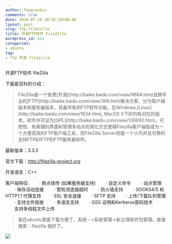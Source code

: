 ```yaml
---
author: fangrenbin
comments: true
date: 2010-07-28 10:56:20+00:00
layout: post
slug: ftp-filezilla
title: 开源FTP软件 FileZilla
wordpress_id: 111
categories:
- ubuntu
tag:
- ftp 开源 filezilla
---
```


开源FTP软件 fileZilla

下面是百科的介绍：


<blockquote>FileZilla是一个免费[开源](http://baike.baidu.com/view/9664.htm)且跨平台的[FTP](http://baike.baidu.com/view/369.htm)解决方案，分为客户端版本和服务器版本，具备所有的FTP软件功能。在Windows,[Linux](http://baike.baidu.com/view/1634.htm), MacOS X下的均有对应的版本。软件许可证为[GPL](http://baike.baidu.com/view/130692.htm)。可控性、有条理的界面和管理多站点的简化方式使得Filezilla客户端版成为一个方便高效的FTP客户端工具，而FileZilla Server则是一个小巧并且可靠的支持FTP&SFTP的FTP服务器软件。</blockquote>


最新版本：3.3.3

官方下载：http://filezilla-project.org

开发语言：C++

客户端特征:  　　· 断点续传 (如果服务器支持) 　　· 自定义命令  　　· 站点管理 　　· 保存活动连接 　　· 暂检测连接超时 　　· 防火墙支持 　　· SOCKS4/5 和 HTTP1.1 代理支持 　　· SSL 安全连接 　　· SFTP 支持 　　· 上传/下载队列管理 　　· 支持文件拖放 　　· 多语言支持 　　· GSS 证明和Kerberos密码技术 　　支持多线程文件上传





<blockquote>我在ubuntu里面下载方便了，系统－>系统管理->新立得软件包管理。直接搜索：filezilla 就好了。</blockquote>





[![](http://frb.name/wp-content/uploads/2010/07/Screenshot-FileZilla-300x229.png)](http://frb.name/wp-content/uploads/2010/07/Screenshot-FileZilla.png)
